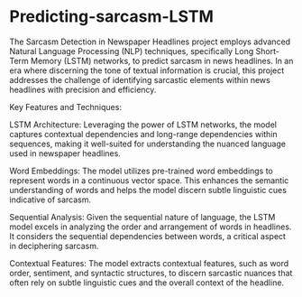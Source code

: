 # Predicting-sarcasm-LSTM

The Sarcasm Detection in Newspaper Headlines project employs advanced Natural Language Processing (NLP) techniques, specifically Long Short-Term Memory (LSTM) networks, to predict sarcasm in news headlines. 
In an era where discerning the tone of textual information is crucial, this project addresses the challenge of identifying sarcastic elements within news headlines with precision and efficiency.

Key Features and Techniques:

LSTM Architecture:
Leveraging the power of LSTM networks, the model captures contextual dependencies and long-range dependencies within sequences, making it well-suited for understanding the nuanced language used in newspaper headlines.

Word Embeddings:
The model utilizes pre-trained word embeddings to represent words in a continuous vector space. This enhances the semantic understanding of words and helps the model discern subtle linguistic cues indicative of sarcasm.

Sequential Analysis:
Given the sequential nature of language, the LSTM model excels in analyzing the order and arrangement of words in headlines. It considers the sequential dependencies between words, a critical aspect in deciphering sarcasm.

Contextual Features:
The model extracts contextual features, such as word order, sentiment, and syntactic structures, to discern sarcastic nuances that often rely on subtle linguistic cues and the overall context of the headline.
